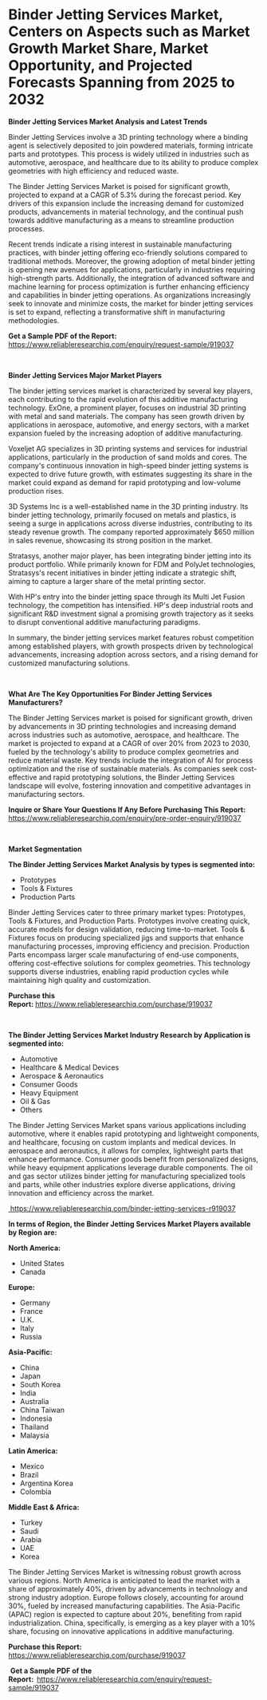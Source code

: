 <p><h1>Binder Jetting Services Market, Centers on Aspects such as Market Growth Market Share, Market Opportunity, and Projected Forecasts Spanning from 2025 to 2032</h1></p><p><strong>Binder Jetting Services Market Analysis and Latest Trends</strong></p>
<p><p>Binder Jetting Services involve a 3D printing technology where a binding agent is selectively deposited to join powdered materials, forming intricate parts and prototypes. This process is widely utilized in industries such as automotive, aerospace, and healthcare due to its ability to produce complex geometries with high efficiency and reduced waste.</p><p>The Binder Jetting Services Market is poised for significant growth, projected to expand at a CAGR of 5.3% during the forecast period. Key drivers of this expansion include the increasing demand for customized products, advancements in material technology, and the continual push towards additive manufacturing as a means to streamline production processes. </p><p>Recent trends indicate a rising interest in sustainable manufacturing practices, with binder jetting offering eco-friendly solutions compared to traditional methods. Moreover, the growing adoption of metal binder jetting is opening new avenues for applications, particularly in industries requiring high-strength parts. Additionally, the integration of advanced software and machine learning for process optimization is further enhancing efficiency and capabilities in binder jetting operations. As organizations increasingly seek to innovate and minimize costs, the market for binder jetting services is set to expand, reflecting a transformative shift in manufacturing methodologies.</p></p>
<p><strong>Get a Sample PDF of the Report:&nbsp;</strong> <a href="https://www.reliableresearchiq.com/enquiry/request-sample/919037?utm_campaign=2288&utm_medium=2&utm_source=Github&utm_content=ia&utm_term=18042025&utm_id=binder-jetting-services">https://www.reliableresearchiq.com/enquiry/request-sample/919037</a></p>
<p>&nbsp;</p>
<p><strong>Binder Jetting Services Major Market Players</strong></p>
<p><p>The binder jetting services market is characterized by several key players, each contributing to the rapid evolution of this additive manufacturing technology. ExOne, a prominent player, focuses on industrial 3D printing with metal and sand materials. The company has seen growth driven by applications in aerospace, automotive, and energy sectors, with a market expansion fueled by the increasing adoption of additive manufacturing.</p><p>Voxeljet AG specializes in 3D printing systems and services for industrial applications, particularly in the production of sand molds and cores. The company's continuous innovation in high-speed binder jetting systems is expected to drive future growth, with estimates suggesting its share in the market could expand as demand for rapid prototyping and low-volume production rises.</p><p>3D Systems Inc is a well-established name in the 3D printing industry. Its binder jetting technology, primarily focused on metals and plastics, is seeing a surge in applications across diverse industries, contributing to its steady revenue growth. The company reported approximately $650 million in sales revenue, showcasing its strong position in the market.</p><p>Stratasys, another major player, has been integrating binder jetting into its product portfolio. While primarily known for FDM and PolyJet technologies, Stratasys's recent initiatives in binder jetting indicate a strategic shift, aiming to capture a larger share of the metal printing sector.</p><p>With HP's entry into the binder jetting space through its Multi Jet Fusion technology, the competition has intensified. HP's deep industrial roots and significant R&D investment signal a promising growth trajectory as it seeks to disrupt conventional additive manufacturing paradigms.</p><p>In summary, the binder jetting services market features robust competition among established players, with growth prospects driven by technological advancements, increasing adoption across sectors, and a rising demand for customized manufacturing solutions.</p></p>
<p>&nbsp;</p>
<p><strong>What Are The Key Opportunities For Binder Jetting Services Manufacturers?</strong></p>
<p><p>The Binder Jetting Services market is poised for significant growth, driven by advancements in 3D printing technologies and increasing demand across industries such as automotive, aerospace, and healthcare. The market is projected to expand at a CAGR of over 20% from 2023 to 2030, fueled by the technology's ability to produce complex geometries and reduce material waste. Key trends include the integration of AI for process optimization and the rise of sustainable materials. As companies seek cost-effective and rapid prototyping solutions, the Binder Jetting Services landscape will evolve, fostering innovation and competitive advantages in manufacturing sectors.</p></p>
<p><strong>Inquire or Share Your Questions If Any Before Purchasing This Report:</strong> <a href="https://www.reliableresearchiq.com/enquiry/pre-order-enquiry/919037?utm_campaign=2288&utm_medium=2&utm_source=Github&utm_content=ia&utm_term=18042025&utm_id=binder-jetting-services">https://www.reliableresearchiq.com/enquiry/pre-order-enquiry/919037</a></p>
<p>&nbsp;</p>
<p><strong>Market Segmentation</strong></p>
<p><strong>The Binder Jetting Services Market Analysis by types is segmented into:</strong></p>
<p><ul><li>Prototypes</li><li>Tools & Fixtures</li><li>Production Parts</li></ul></p>
<p><p>Binder Jetting Services cater to three primary market types: Prototypes, Tools & Fixtures, and Production Parts. Prototypes involve creating quick, accurate models for design validation, reducing time-to-market. Tools & Fixtures focus on producing specialized jigs and supports that enhance manufacturing processes, improving efficiency and precision. Production Parts encompass larger scale manufacturing of end-use components, offering cost-effective solutions for complex geometries. This technology supports diverse industries, enabling rapid production cycles while maintaining high quality and customization.</p></p>
<p><strong>Purchase this Report:&nbsp;</strong><a href="https://www.reliableresearchiq.com/purchase/919037?utm_campaign=2288&utm_medium=2&utm_source=Github&utm_content=ia&utm_term=18042025&utm_id=binder-jetting-services">https://www.reliableresearchiq.com/purchase/919037</a></p>
<p>&nbsp;</p>
<p><strong>The Binder Jetting Services Market Industry Research by Application is segmented into:</strong></p>
<p><ul><li>Automotive</li><li>Healthcare & Medical Devices</li><li>Aerospace & Aeronautics</li><li>Consumer Goods</li><li>Heavy Equipment</li><li>Oil & Gas</li><li>Others</li></ul></p>
<p><p>The Binder Jetting Services Market spans various applications including automotive, where it enables rapid prototyping and lightweight components, and healthcare, focusing on custom implants and medical devices. In aerospace and aeronautics, it allows for complex, lightweight parts that enhance performance. Consumer goods benefit from personalized designs, while heavy equipment applications leverage durable components. The oil and gas sector utilizes binder jetting for manufacturing specialized tools and parts, while other industries explore diverse applications, driving innovation and efficiency across the market.</p></p>
<p><a href="https://www.reliableresearchiq.com/binder-jetting-services-r919037?utm_campaign=2288&utm_medium=2&utm_source=Github&utm_content=ia&utm_term=18042025&utm_id=binder-jetting-services">&nbsp;https://www.reliableresearchiq.com/binder-jetting-services-r919037</a></p>
<p><strong>In terms of Region, the Binder Jetting Services Market Players available by Region are:</strong></p>
<p>
    <p> <strong> North America: </strong>
        <ul>
            <li>United States</li>
            <li>Canada</li>
        </ul>
        </p> 
    <p> <strong> Europe: </strong>
        <ul>
            <li>Germany</li>
            <li>France</li>
            <li>U.K.</li>
            <li>Italy</li>
            <li>Russia</li>
        </ul>
        </p> 
    <p> <strong> Asia-Pacific: </strong>
        <ul>
            <li>China</li>
            <li>Japan</li>
            <li>South Korea</li>
            <li>India</li>
            <li>Australia</li>
            <li>China Taiwan</li>
            <li>Indonesia</li>
            <li>Thailand</li>
            <li>Malaysia</li>
        </ul>
        </p> 
    <p> <strong> Latin America: </strong>
        <ul>
            <li>Mexico</li>
            <li>Brazil</li>
            <li>Argentina Korea</li>
            <li>Colombia</li>
        </ul>
        </p> 
    <p> <strong> Middle East & Africa: </strong>
        <ul>
            <li>Turkey</li>
            <li>Saudi</li>
            <li>Arabia</li>
            <li>UAE</li>
            <li>Korea</li>
        </ul>
    </p>
    </p>
<p><p>The Binder Jetting Services Market is witnessing robust growth across various regions. North America is anticipated to lead the market with a share of approximately 40%, driven by advancements in technology and strong industry adoption. Europe follows closely, accounting for around 30%, fueled by increased manufacturing capabilities. The Asia-Pacific (APAC) region is expected to capture about 20%, benefiting from rapid industrialization. China, specifically, is emerging as a key player with a 10% share, focusing on innovative applications in additive manufacturing.</p></p>
<p><strong>Purchase this Report: </strong><a href="https://www.reliableresearchiq.com/purchase/919037?utm_campaign=2288&utm_medium=2&utm_source=Github&utm_content=ia&utm_term=18042025&utm_id=binder-jetting-services">https://www.reliableresearchiq.com/purchase/919037</a></p>
<p>&nbsp;<strong>Get a Sample PDF of the Report:&nbsp;&nbsp;</strong><a href="https://www.reliableresearchiq.com/enquiry/request-sample/919037?utm_campaign=2288&utm_medium=2&utm_source=Github&utm_content=ia&utm_term=18042025&utm_id=binder-jetting-services">https://www.reliableresearchiq.com/enquiry/request-sample/919037</a></p>
<p><strong></strong></p>
<p><p></p><p></p><p></p></p>